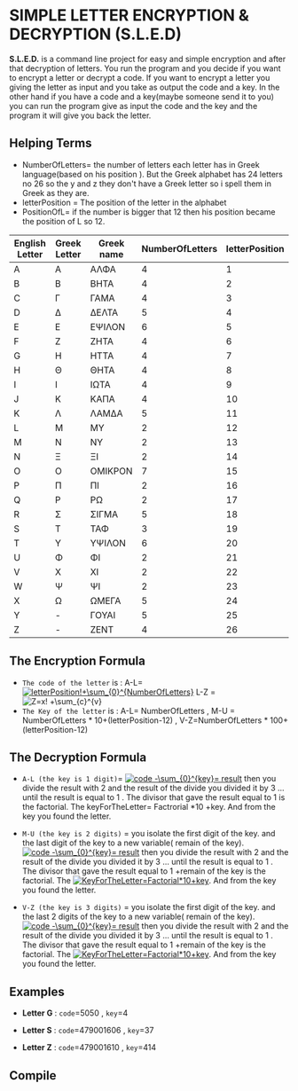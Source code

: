 
# SIMPLE LETTER ENCRYPTION & DECRYPTION (S.L.E.D)

**S.L.E.D.** is a command line project for easy and simple encryption and after that decryption of letters. 
You run the program and you decide if you want to encrypt a letter or decrypt a code.
If you want to encrypt a letter you giving the letter as input and you take as output the code and a key.
In the other hand if you have a code and a key(maybe someone send it to you) you can run the program give as input the code and the key and the program it will give you back the letter.

## Helping Terms
- NumberOfLetters= the number of letters each letter has in Greek language(based on his position ). 
But the Greek alphabet has 24 letters no 26 so the y and z they don't have a Greek letter so i spell them in Greek as they are.
- letterPosition = The position of the letter in the alphabet
- PositionOfL= if the number is bigger that 12 then his position became the position of L so 12. 

| English Letter| Greek Letter | Greek name |NumberOfLetters |letterPosition |
| ------------- | ------------- |------------- |------------- |------------- |
| A | A  | ΑΛΦΑ |4|1|
| B | B  |ΒΗΤΑ |4|2|
| C | Γ  |ΓΑΜΑ |4|3|
| D | Δ  |ΔΕΛΤΑ |5|4|
| E | Ε  |ΕΨΙΛΟΝ|6|5|
| F | Ζ  |ΖΗΤΑ|4|6|
| G | Η  |ΗΤΤΑ |4|7|
| H | Θ  |ΘΗΤΑ |4|8|
| I | Ι  |ΙΩΤΑ |4|9|
| J | Κ  |ΚΑΠΑ |4|10|
| K | Λ  |ΛΑΜΔΑ |5|11|
| L | Μ  |ΜΥ|2|12|
| M | Ν  |ΝΥ |2|13|
| N | Ξ  |ΞΙ |2|14|
| O | Ο  |ΟΜΙΚΡΟΝ |7|15|
| P | Π  |ΠΙ|2|16|
| Q | Ρ  |ΡΩ |2|17|
| R | Σ  |ΣΙΓΜΑ |5|18|
| S | Τ  |ΤΑΦ|3|19|
| T | Υ  |ΥΨΙΛΟΝ |6|20|
| U | Φ  |ΦΙ|2|21|
| V | Χ  |ΧΙ |2|22|
| W | Ψ  |ΨΙ |2|23|
| X | Ω  |ΩΜΕΓΑ |5|24|
| Y | -  |ΓΟΥΑΙ |5|25|
| Z | -  |ΖΕΝΤ |4|26|

## The Encryption Formula

 
- `The code of the letter` is : A-L= <a href="https://www.codecogs.com/eqnedit.php?latex=letterPosition!&plus;\sum_{0}^{NumberOfLetters}" target="_blank"><img src="https://latex.codecogs.com/svg.latex?letterPosition!&plus;\sum_{0}^{NumberOfLetters}" title="letterPosition!+\sum_{0}^{NumberOfLetters}" /></a>
L-Z =<img src="https://latex.codecogs.com/svg.latex?(PositionOfL)!&space;&plus;\sum_{0}^{NumberOfLetters}" title="Z=x! +\sum_{c}^{v}" /></a>
- `The Key of the letter` is :  A-L= NumberOfLetters , M-U = NumberOfLetters * 10+(letterPosition-12) , V-Z=NumberOfLetters * 100+(letterPosition-12)

## The Decryption Formula
- `A-L (the key is 1 digit)`= <a href="https://www.codecogs.com/eqnedit.php?latex=code&space;-\sum_{0}^{key}=&space;result" target="_blank"><img src="https://latex.codecogs.com/svg.latex?code&space;-\sum_{0}^{key}=&space;result" title="code -\sum_{0}^{key}= result" /></a>
then you divide the result with 2 and the result of the divide you divided it by 3 ...
until the result is equal to 1 .
 The divisor that gave the result equal to 1 is the factorial. The keyForTheLetter= Factrorial *10 +key. And from the key you found the letter.
- `M-U (the key is 2 digits)` = you isolate the first digit of the key. and the last digit of the key to a new variable( remain of the key). <a href="https://www.codecogs.com/eqnedit.php?latex=code&space;-\sum_{0}^{key}=&space;result" target="_blank"><img src="https://latex.codecogs.com/svg.latex?code&space;-\sum_{0}^{key}=&space;result" title="code -\sum_{0}^{key}= result" /></a> 
then you divide the result with 2 and the result of the divide you divided it by 3 ... until the result is equal to 1 .
 The divisor that gave the result equal to 1 +remain of the key is the factorial. The <a href="https://www.codecogs.com/eqnedit.php?latex=KeyForTheLetter=Factorial*10&plus;key" target="_blank"><img src="https://latex.codecogs.com/svg.latex?KeyForTheLetter=Factorial*10&plus;key" title="KeyForTheLetter=Factorial*10+key" /></a>. And from the key you found the letter.

- `V-Z (the key is 3 digits)` =  you isolate the first digit of the key. and the last 2 digits of the key to a new variable( remain of the key). <a href="https://www.codecogs.com/eqnedit.php?latex=code&space;-\sum_{0}^{key}=&space;result" target="_blank"><img src="https://latex.codecogs.com/svg.latex?code&space;-\sum_{0}^{key}=&space;result" title="code -\sum_{0}^{key}= result" /></a> 
then you divide the result with 2 and the result of the divide you divided it by 3 ... until the result is equal to 1 .
 The divisor that gave the result equal to 1 +remain of the key is the factorial. The <a href="https://www.codecogs.com/eqnedit.php?latex=KeyForTheLetter=Factorial*10&plus;key" target="_blank"><img src="https://latex.codecogs.com/svg.latex?KeyForTheLetter=Factorial*10&plus;key" title="KeyForTheLetter=Factorial*10+key" /></a>. And from the key you found the letter.

## Examples

- **Letter G** : `code`=5050 , `key`=4

- **Letter S** : `code`=479001606 , `key`=37

- **Letter Z** : `code`=479001610 , `key`=414

## Compile






